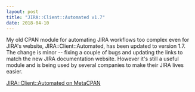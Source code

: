 ```yaml
---
layout: post
title: "JIRA::Client::Automated v1.7"
date: 2018-04-10
---
```


My old CPAN module for automating JIRA workflows too complex even for JIRA's website, JIRA::Client::Automated, has been updated to version 1.7. The change is minor -- fixing a couple of bugs and updating the links to match the new JIRA documentation website. However it's still a useful module and is being used by several companies to make their JIRA lives easier.

[JIRA::Client::Automated on MetaCPAN](https://metacpan.org/pod/JIRA%3A%3AClient%3A%3AAutomated)
